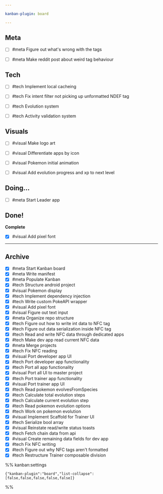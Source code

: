 ```yaml
---

kanban-plugin: board

---
```


## Meta

- [ ] #meta Figure out what's wrong with the tags
- [ ] #meta Make reddit post about weird tag behaviour


## Tech

- [ ] #tech Implement local cacheing
- [ ] #tech Fix intent filter not picking up unformatted NDEF tag
- [ ] #tech Evolution system
- [ ] #tech Activity validation system


## Visuals

- [ ] #visual Make logo art
- [ ] #visual Differentiate apps by icon
- [ ] #visual Pokemon initial animation
- [ ] #visual Add evolution progress and xp to next level


## Doing...

- [ ] #meta Start Leader app


## Done!

**Complete**
- [x] #visual Add pixel font


***

## Archive

- [x] #meta Start Kanban board
- [x] #meta Write manifest
- [x] #meta Populate Kanban
- [x] #tech Structure android project
- [x] #visual Pokemon display
- [x] #tech Implement dependency injection
- [x] #tech Write custom PokeAPI wrapper
- [x] #visual Add pixel font
- [x] #visual Figure out text input
- [x] #meta Organize repo structure
- [x] #tech Figure out how to write int data to NFC tag
- [x] #tech Figure out data serialization inside NFC tag
- [x] #tech Read and write NFC data through dedicated apps
- [x] #tech Make dev app read current NFC data
- [x] #meta Merge projects
- [x] #tech Fix NFC reading
- [x] #visual Port developer app UI
- [x] #tech Port developer app functionality
- [x] #tech Port all app functionality
- [x] #visual Port all UI to master project
- [x] #tech Port trainer app functionality
- [x] #visual  Port trainer app UI
- [x] #tech Read pokemon evolvesFromSpecies
- [x] #tech Calculate total evolution steps
- [x] #tech Calculate current evolution step
- [x] #tech Read pokemon evolution options
- [x] #tech Work on pokemon evolution
- [x] #visual Implement Scaffold for Trainer UI
- [x] #tech Serialize bool array
- [x] #visual Reinstate read/write status toasts
- [x] #tech Fetch chain data from api
- [x] #visual Create remaining data fields for dev app
- [x] #tech Fix NFC writing
- [x] #tech Figure out why NFC tags aren't formatted
- [x] #tech Restructure Trainer composable division

%% kanban:settings
```
{"kanban-plugin":"board","list-collapse":[false,false,false,false,false]}
```
%%